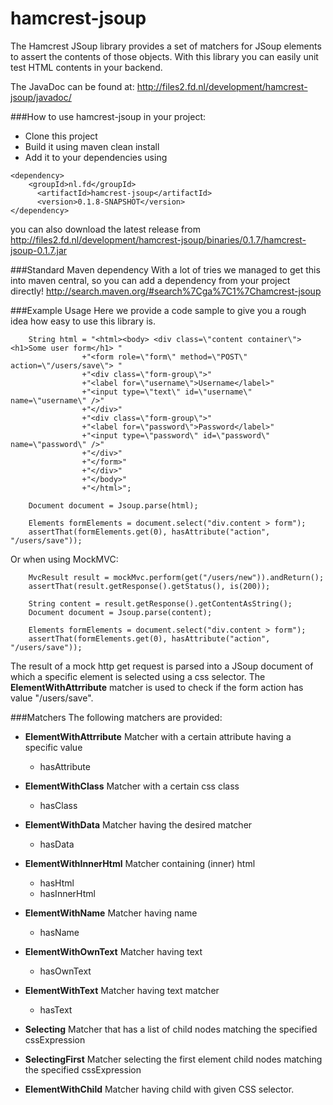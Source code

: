 hamcrest-jsoup
==============
The Hamcrest JSoup library provides a set of matchers for JSoup elements to assert the contents of those objects. With this library you can easily unit test HTML contents in your backend.   

The JavaDoc can be found at: http://files2.fd.nl/development/hamcrest-jsoup/javadoc/  

###How to use hamcrest-jsoup in your project:
- Clone this project 
- Build it using maven clean install 
- Add it to your dependencies using 
```
<dependency>
	<groupId>nl.fd</groupId>
      <artifactId>hamcrest-jsoup</artifactId>
      <version>0.1.8-SNAPSHOT</version>
</dependency>
```

you can also download the latest release from
http://files2.fd.nl/development/hamcrest-jsoup/binaries/0.1.7/hamcrest-jsoup-0.1.7.jar

###Standard Maven dependency
With a lot of tries we managed to get this into maven central, so you can add a dependency from your project directly!
http://search.maven.org/#search%7Cga%7C1%7Chamcrest-jsoup

###Example Usage
Here we provide a code sample to give you a rough idea how easy to use this library is.  
```
	String html = "<html><body> <div class=\"content container\"><h1>Some user form</h1> "
                +"<form role=\"form\" method=\"POST\" action=\"/users/save\"> "
                +"<div class=\"form-group\">"
                +"<label for=\"username\">Username</label>"
                +"<input type=\"text\" id=\"username\" name=\"username\" />"
                +"</div>"
                +"<div class=\"form-group\">"
                +"<label for=\"password\">Password</label>"
                +"<input type=\"password\" id=\"password\" name=\"password\" />"
                +"</div>"
                +"</form>"
                +"</div>"
                +"</body>"
                +"</html>";
                
	Document document = Jsoup.parse(html);
        
	Elements formElements = document.select("div.content > form");
	assertThat(formElements.get(0), hasAttribute("action", "/users/save"));
```

Or when using MockMVC: 
```
	MvcResult result = mockMvc.perform(get("/users/new")).andReturn();
	assertThat(result.getResponse().getStatus(), is(200));
	
	String content = result.getResponse().getContentAsString();
	Document document = Jsoup.parse(content);
	
	Elements formElements = document.select("div.content > form");
	assertThat(formElements.get(0), hasAttribute("action", "/users/save"));
```

The result of a mock http get request is parsed into a JSoup document of which a specific element is selected using a css selector. The **ElementWithAttrribute** matcher is used to check if the form action has value "/users/save".  

###Matchers
The following matchers are provided: 
- **ElementWithAttrribute** Matcher with a certain attribute having a specific value
  - hasAttribute
- **ElementWithClass** Matcher with a certain css class 
  - hasClass 
- **ElementWithData** Matcher having the desired matcher 
  - hasData
- **ElementWithInnerHtml** Matcher containing (inner) html 
  - hasHtml
  - hasInnerHtml
- **ElementWithName** Matcher having name 
  - hasName 
- **ElementWithOwnText** Matcher having text  
  - hasOwnText 
- **ElementWithText** Matcher having text matcher 
  - hasText
- **Selecting** Matcher that has a list of child nodes matching the specified cssExpression  
- **SelectingFirst** Matcher selecting the first element child nodes matching the specified cssExpression

- **ElementWithChild** Matcher having child with given CSS selector.

